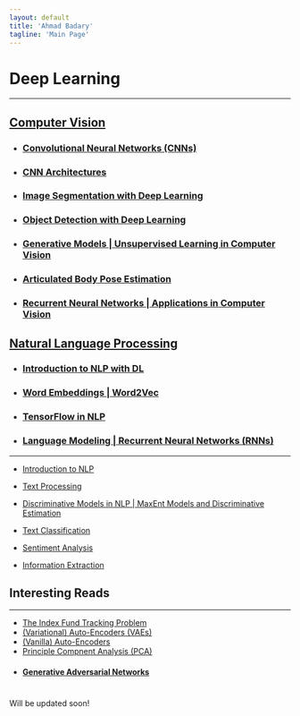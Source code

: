 ```yaml
---
layout: default
title: 'Ahmad Badary'
tagline: 'Main Page'
---
```



# Deep Learning

***

## [Computer Vision](/work_files/research/dl/cv.html)

* ### [Convolutional Neural Networks (CNNs)](/work_files/research/dl/cnnx)

* ### [CNN Architectures](/work_files/research/dl/arcts)

* ### [Image Segmentation with Deep Learning](/work_files/research/dl/seg)

* ### [Object Detection with Deep Learning](/work_files/research/dl/dec)

* ### [Generative Models \| Unsupervised Learning in Computer Vision](/work_files/research/dl/gm)

* ### [Articulated Body Pose Estimation](/work_files/research/dl/pose_estt)


* ### [Recurrent Neural Networks | Applications in Computer Vision](/work_files/research/dl/rnns_cv)

## [Natural Language Processing](/work_files/research/dl/nlp.html)

* ### [Introduction to NLP with DL](/work_files/research/dl/nlp/intro)

* ### [Word Embeddings | Word2Vec](/work_files/research/dl/nlp/wordvec)

* ### [TensorFlow in NLP](/work_files/research/dl/nlp/tf_intro)

* ### [Language Modeling | Recurrent Neural Networks (RNNs)](/work_files/research/dl/nlp/rnns)

***

* [Introduction to NLP](/work_files/research/nlp/intro)

* [Text Processing](/work_files/research/nlp/txt_proc)

* [Discriminative Models in NLP \| MaxEnt Models and Discriminative Estimation](/work_files/research/nlp/disc)

* [Text Classification](/work_files/research/nlp/txt_clss)

* [Sentiment Analysis](/work_files/research/nlp/sent_anlys)

* [Information Extraction](/work_files/research/nlp/info_extr)

## Interesting Reads

***

* [The Index Fund Tracking Problem](/work_files/research/conv_opt/hw/iftp)
* [(Variational) Auto-Encoders (VAEs)](/work_files/research/dl/vae)
* [(Vanilla) Auto-Encoders](/work_files/research/dl/aencdrs)
* [Principle Compnent Analysis (PCA)](/work_files/research/conv_opt/pca)
* #### [Generative Adversarial Networks](/work_files/research/dl/gans)


<div id="home">
  <h1></h1>
  Will be updated soon!
</div>